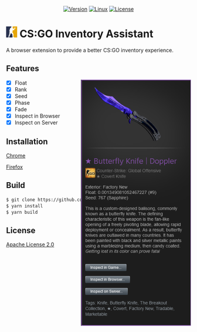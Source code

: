 <p align="center">
  <a href="https://github.com/sho7a/CSGOIA/tags"><img alt="Version" src="https://img.shields.io/github/v/release/sho7a/CSGOIA?label=Version"></a>
  <a href="https://github.com/sho7a/CSGOIA/actions/workflows/build.yml"><img alt="Linux" src="https://github.com/sho7a/CSGOIA/actions/workflows/build.yml/badge.svg"></a>
  <a href="https://github.com/sho7a/CSGOIA/blob/master/LICENSE"><img alt="License" src="https://img.shields.io/github/license/sho7a/CSGOIA?label=License"></a>
</p>

# <a href="https://github.com/sho7a/CSGOIA/blob/master/assets/logo.png"><img src="https://github.com/sho7a/CSGOIA/raw/master/assets/logo.png" alt="Logo" width="30" height="auto"></a> CS:GO Inventory Assistant

A browser extension to provide a better CS:GO inventory experience.

## Features

<a href="https://github.com/sho7a/CSGOIA/blob/master/assets/screenshot.png"><img align="right" alt="Example" width="300px" src="https://raw.githubusercontent.com/sho7a/CSGOIA/master/assets/screenshot.png"></a>

- [x] Float
- [x] Rank
- [x] Seed
- [x] Phase
- [x] Fade
- [x] Inspect in Browser
- [x] Inspect on Server

## Installation

[Chrome](https://chrome.google.com/webstore/detail/csgo-inventory-assistant/pcljahoomhckhoikcjbnoclcainafema)

[Firefox](https://addons.mozilla.org/firefox/addon/csgo-inventory-assistant/)

## Build

```bash
$ git clone https://github.com/sho7a/CSGOIA.git
$ yarn install
$ yarn build
```

## License

[Apache License 2.0](https://github.com/sho7a/CSGOIA/blob/master/LICENSE)